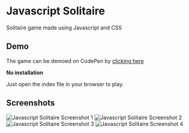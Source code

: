 # Javascript Solitaire
Solitaire game made using Javascript and CSS

## Demo
The game can be demoed on CodePen by [clicking here](https://codepen.io/ozboware/full/QWmbpjM)

**No installation**

Just open the index file in your browser to play.

## Screenshots

![Javascript Solitaire Screenshot 1](https://user-images.githubusercontent.com/95859352/176996594-900c3b57-d397-485e-a431-3bce336320f3.png)
![Javascript Solitaire Screenshot 2](https://user-images.githubusercontent.com/95859352/176996596-56e002d0-2a53-4481-b055-ee2a1ace6aab.png)
![Javascript Solitaire Screenshot 3](https://user-images.githubusercontent.com/95859352/176996598-86988544-f85b-4472-a97d-3b30862b7669.png)
![Javascript Solitaire Screenshot 4](https://user-images.githubusercontent.com/95859352/176996600-ef31bd57-d20b-4013-b5a2-9936a55a6981.png)
